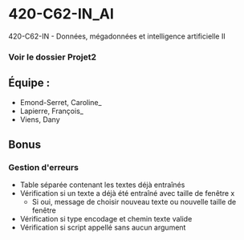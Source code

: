 # 420-C62-IN_AI
420-C62-IN - Données, mégadonnées et intelligence artificielle II

### Voir le dossier Projet2

## Équipe : 
- Emond-Serret, Caroline_
- Lapierre, François_
- Viens, Dany

## Bonus
### Gestion d'erreurs
* Table séparée contenant les textes déjà entraînés
* Vérification si un texte a déjà été entraîné avec taille de fenêtre x
    * Si oui, message de choisir nouveau texte ou nouvelle taille de fenêtre
* Vérification si type encodage et chemin texte valide
* Vérification si script appellé sans aucun argument





